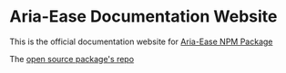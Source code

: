 # Aria-Ease Documentation Website

This is the official documentation website for [Aria-Ease NPM Package](https://www.npmjs.com/package/aria-ease)

The [open source package's repo](https://github.com/aria-ease/aria-ease)
